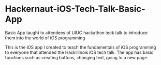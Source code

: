 Hackernaut-iOS-Tech-Talk-Basic-App
==================================

Basic App taught to attendees of UIUC hackathon teck talk to introduce them into the world of iOS programming

This is the iOS app I created to teach the fundamentals of iOS programming to everyone that attended the HackIllinois iOS tech talk.
The app has basic functions such as creating buttons, changing text, going to a new page.

